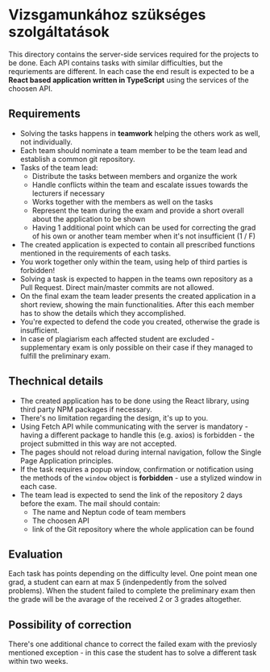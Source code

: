 # Vizsgamunkához szükséges szolgáltatások

This directory contains the server-side services required for the projects to be done. Each API contains tasks with similar difficulties, but the requriements are different.
In each case the end result is expected to be a **React based application written in TypeScript** using the services of the choosen API.

## Requirements
- Solving the tasks happens in **teamwork** helping the others work as well, not individually.
- Each team should nominate a team member to be the team lead and establish a common git repository. 
- Tasks of the team lead:
  - Distribute the tasks between members and organize the work
  - Handle conflicts within the team and escalate issues towards the lecturers if necessary
  - Works together with the members as well on the tasks
  - Represent the team during the exam and provide a short overall about the application to be shown
  - Having 1 additional point which can be used for correcting the grad of his own or another team member when it's not insufficient (1 / F)
- The created application is expected to contain all prescribed functions mentioned in the requirements of each tasks.
- You work together only within the team, using help of third parties is forbidden!
- Solving a task is expected to happen in the teams own repository as a Pull Request. Direct main/master commits are not allowed.
- On the final exam the team leader presents the created application in a short review, showing the main functionalities. After this each member has to show the details which they accomplished.
- You're expected to defend the code you created, otherwise the grade is insufficient.
- In case of plagiarism each affected student are excluded - supplementary exam is only possible on their case if they managed to fulfill the preliminary exam.

## Thechnical details
- The created application has to be done using the React library, using third party NPM packages if necessary.
- There's no limitation regarding the design, it's up to you.
- Using Fetch API while communicating with the server is mandatory - having a different package to handle this (e.g. axios) is forbidden - the project submitted in this way are not accepted.
- The pages should not reload during internal navigation, follow the Single Page Application principles.
- If the task requires a popup window, confirmation or notification using the methods of the `window` object is **forbidden** - use a stylized window in each case.
- The team lead is expected to send the link of the repository 2 days before the exam. The mail should contain:
  - The name and Neptun code of team members
  - The choosen API
  - link of the Git repository where the whole application can be found

## Evaluation
Each task has points depending on the difficulty level. One point mean one grad, a student can earn at max 5 (indenpedently from the solved problems). When the student failed to complete the preliminary exam then the grade will be the avarage of the received 2 or 3 grades altogether.

## Possibility of correction
There's one additional chance to correct the failed exam with the previosly mentioned exception - in this case the student has to solve a different task within two weeks.